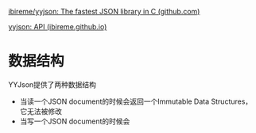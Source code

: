 [ibireme/yyjson: The fastest JSON library in C (github.com)](https://github.com/ibireme/yyjson)

[yyjson: API (ibireme.github.io)](https://ibireme.github.io/yyjson/doc/doxygen/html/md_doc__a_p_i.html)

# 数据结构

YYJson提供了两种数据结构

* 当读一个JSON document的时候会返回一个Immutable Data Structures，它无法被修改
* 当写一个JSON document的时候会
